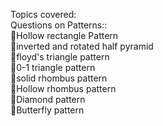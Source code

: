 Topics covered:  
Questions on Patterns::  
🔹Hollow rectangle Pattern   
🔹inverted and rotated half pyramid   
🔹floyd's triangle pattern  
🔹0-1 triangle pattern   
🔹solid rhombus pattern  
🔹Hollow rhombus pattern  
🔹Diamond pattern   
🔹Butterfly pattern  
